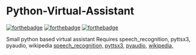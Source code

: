 # Python-Virtual-Assistant
 [![forthebadge](https://forthebadge.com/images/badges/made-with-crayons.svg)](https://forthebadge.com) [![forthebadge](https://forthebadge.com/images/badges/60-percent-of-the-time-works-every-time.svg)](https://forthebadge.com)
 [![forthebadge](https://forthebadge.com/images/badges/built-with-resentment.svg)](https://forthebadge.com)

Small python based virtual assistant
Requires speech_recognition, pyttsx3, pyaudio, wikipedia
[speech_recognition,](https://pypi.org/project/SpeechRecognition/) 
[pyttsx3,](https://pypi.org/project/pyttsx3/) 
[pyaudio,](https://pypi.org/project/PyAudio/) 
[wikipedia,](https://pypi.org/project/wikipedia/) 

